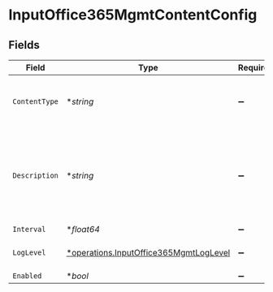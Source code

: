 # InputOffice365MgmtContentConfig


## Fields

| Field                                                                                           | Type                                                                                            | Required                                                                                        | Description                                                                                     |
| ----------------------------------------------------------------------------------------------- | ----------------------------------------------------------------------------------------------- | ----------------------------------------------------------------------------------------------- | ----------------------------------------------------------------------------------------------- |
| `ContentType`                                                                                   | **string*                                                                                       | :heavy_minus_sign:                                                                              | Office 365 Management Activity API Content Type                                                 |
| `Description`                                                                                   | **string*                                                                                       | :heavy_minus_sign:                                                                              | If interval type is minutes the value entered must evenly divisible by 60 or save will fail     |
| `Interval`                                                                                      | **float64*                                                                                      | :heavy_minus_sign:                                                                              | N/A                                                                                             |
| `LogLevel`                                                                                      | [*operations.InputOffice365MgmtLogLevel](../../models/operations/inputoffice365mgmtloglevel.md) | :heavy_minus_sign:                                                                              | Collector runtime Log Level                                                                     |
| `Enabled`                                                                                       | **bool*                                                                                         | :heavy_minus_sign:                                                                              | N/A                                                                                             |